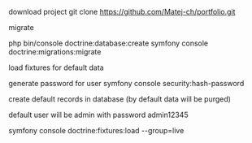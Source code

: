 

download project git clone https://github.com/Matej-ch/portfolio.git

migrate

php bin/console doctrine:database:create
symfony console doctrine:migrations:migrate


load fixtures for default data

generate password for user symfony console security:hash-password

create default records in database (by default data will be purged)

default user will be admin with password admin12345

symfony console doctrine:fixtures:load --group=live